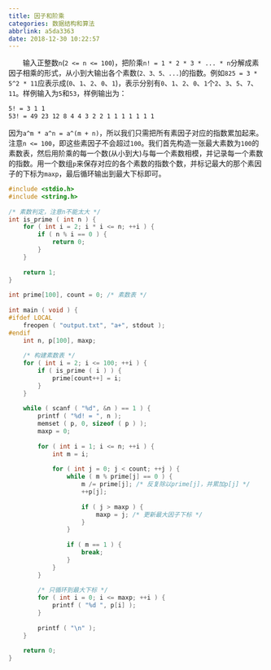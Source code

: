 ```yaml
---
title: 因子和阶乘
categories: 数据结构和算法
abbrlink: a5da3363
date: 2018-12-30 10:22:57
---
```

&emsp;&emsp;输入正整数`n`(`2 <= n <= 100`)，把阶乘`n! = 1 * 2 * 3 * ... * n`分解成素因子相乘的形式，从小到大输出各个素数(`2、3、5、...`)的指数。例如`825 = 3 * 5^2 * 11`应表示成(`0`、`1`、`2`、`0`、`1`)，表示分别有`0`、`1`、`2`、`0`、`1`个`2`、`3`、`5`、`7`、`11`。样例输入为`5`和`53`，样例输出为：

``` bash
5! = 3 1 1
53! = 49 23 12 8 4 4 3 2 2 1 1 1 1 1 1 1
```

因为`a^m * a^n = a^(m + n)`，所以我们只需把所有素因子对应的指数累加起来。注意`n <= 100`，即这些素因子不会超过`100`。我们首先构造一张最大素数为`100`的素数表，然后用阶乘的每一个数(从小到大)与每一个素数相模，并记录每一个素数的指数。用一个数组`p`来保存对应的各个素数的指数个数，并标记最大的那个素因子的下标为`maxp`，最后循环输出到最大下标即可。

``` c
#include <stdio.h>
#include <string.h>
​
/* 素数判定，注意n不能太大 */
int is_prime ( int n ) {
    for ( int i = 2; i * i <= n; ++i ) {
        if ( n % i == 0 ) {
            return 0;
        }
    }
​
    return 1;
}
​
int prime[100], count = 0; /* 素数表 */
​
int main ( void ) {
#ifdef LOCAL
    freopen ( "output.txt", "a+", stdout );
#endif
    int n, p[100], maxp;
​
    /* 构建素数表 */
    for ( int i = 2; i <= 100; ++i ) {
        if ( is_prime ( i ) ) {
            prime[count++] = i;
        }
    }
​
    while ( scanf ( "%d", &n ) == 1 ) {
        printf ( "%d! = ", n );
        memset ( p, 0, sizeof ( p ) );
        maxp = 0;
​
        for ( int i = 1; i <= n; ++i ) {
            int m = i;
​
            for ( int j = 0; j < count; ++j ) {
                while ( m % prime[j] == 0 ) {
                    m /= prime[j]; /* 反复除以prime[j]，并累加p[j] */
                    ++p[j];
​
                    if ( j > maxp ) {
                        maxp = j; /* 更新最大因子下标 */
                    }
                }
​
                if ( m == 1 ) {
                    break;
                }
            }
        }
​
        /* 只循环到最大下标 */
        for ( int i = 0; i <= maxp; ++i ) {
            printf ( "%d ", p[i] );
        }
​
        printf ( "\n" );
    }
​
    return 0;
}
```